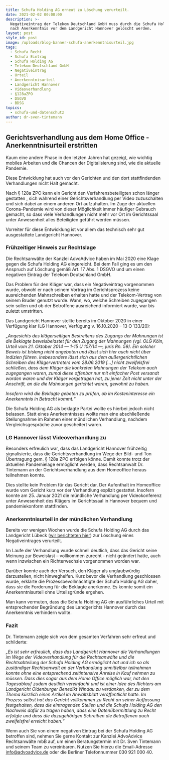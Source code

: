 ```yaml
---
title: Schufa Holding AG erneut zu Löschung verurteilt.
date: 2021-02-02 00:00:00
description: >-
  Negativeintrag der Telekom Deutschland GmbH muss durch die Schufa Holding AG
  nach Anerkenntnis vor dem Landgericht Hannover gelöscht werden.
layout: post
style_id: post
image: /uploads/blog-banner-schufa-anerkenntnisurteil.jpg
tags:
  - Schufa Recht
  - Schufa Eintrag
  - Schufa Holding AG
  - Telekom Deutschland GmbH
  - Negativeintrag
  - Urteil
  - Anerkenntnisurteil
  - Landgericht Hannover
  - Videoverhandlung
  - §128aZPO
  - DSGVO
  - BDSG
topics:
  - schufa-und-datenschutz
author: dr-sven-tintemann
---
```


## Gerichtsverhandlung aus dem Home Office - Anerkenntnisurteil erstritten&nbsp;

Kaum eine andere Phase in den letzten Jahren hat gezeigt, wie wichtig mobiles Arbeiten und die Chancen der Digitalisierung sind, wie die aktuelle Pandemie.

Diese Entwicklung hat auch vor den Gerichten und den dort stattfindenden Verhandlungen nicht Halt gemacht.

Nach &sect; 128a ZPO kann ein Gericht den Verfahrensbeteiligten schon länger gestatten , sich während einer Gerichtsverhandlung per Video zuzuschalten und sich dabei an einem anderen Ort aufzuhalten. Im Zuge der aktuellen Corona-Pandemie wird von dieser Möglichkeit immer häufiger Gebrauch gemacht, so dass viele Verhandlungen nicht mehr vor Ort im Gerichtssaal unter Anwesenheit alles Beteiligten geführt werden müssen.

Vorreiter für diese Entwicklung ist vor allem das technisch sehr gut ausgestattete Landgericht Hannover.&nbsp;

### **Frühzeitiger Hinweis zur Rechtslage**

Die Rechtsanwälte der Kanzlei AdvoAdvice haben im Mai 2020 eine Klage gegen die Schufa Holding AG eingereicht. Bei dem Fall ging es um den Anspruch auf Löschung gemä&szlig; Art. 17 Abs. 1 DSGVO und um einen negativen Eintrag der Telekom Deutschland GmbH.

Das Problem für den Kläger war, dass ein Negativeintrag vorgenommen wurde, obwohl er nach seinem Vortrag im Gerichtsprozess keine ausreichenden Mahnschreiben erhalten hatte und der Telekom-Vertrag von seinem Bruder genutzt wurde. Wann, wo, welche Schreiben zugegangen sein sollen und ob der Betroffene ausreichend informiert wurde, war bis zuletzt umstritten.

Das Landgericht Hannover stellte bereits im Oktober 2020 in einer Verfügung klar (LG Hannover, Verfügung v. 16.10.2020 – 13 O 133/20):

*„Angesichts des klägerseitigen Bestreitens des Zugangs der Mahnungen ist die Beklagte beweisbelastet für den Zugang der Mahnungen (vgl. OLG Köln, Urteil vom 21. Oktober 2014 — 1-15 U 107/14 —, juris Rn. 59). Ein solcher Beweis ist bislang nicht angeboten und lässt sich hier auch nicht über lndizien führen. lnsbesondere lässt sich aus dem au&szlig;ergerichtlichen Schreiben des Klägervertreters vom 28.06.2019 \[…\]* *nicht zweifelsfrei schlie&szlig;en, dass dem Kläger die konkreten Mahnungen der Telekom auch zugegangen waren, zumal diese offenbar nur mit einfacher Post versandt worden waren und der Kläger vorgetragen hat, zu jener Zeit nicht unter der Anschrift, an die die Mahnungen gerichtet waren, gewohnt zu haben.*

*lnsofern wird die Beklagte gebeten zu prüfen, ob im Kosteninteresse ein Anerkenntnis in Betracht kommt.“*

Die Schufa Holding AG als beklagte Partei wollte es hierbei jedoch nicht belassen. Statt eines Anerkenntnisses wollte man eine abschlie&szlig;ende Stellungnahme im Rahmen einer mündlichen Verhandlung, nachdem Vergleichsgespräche zuvor gescheitert waren.&nbsp;

### LG Hannover lässt Videoverhandlung zu

Besonders erfreulich war, dass das Landgericht Hannover frühzeitig signalisierte, dass die Gerichtsverhandlung im Wege der Bild- und Ton Übertragung gem. &sect; 128a ZPO erfolgen könne. Damit konnte trotz der aktuellen Pandemielage ermöglicht werden, dass Rechtsanwalt Dr. Tintemann an der Gerichtsverhandlung aus dem Homeoffice heraus teilnehmen konnte.

Dies stellte kein Problem für das Gericht dar. Der Aufenthalt im Homeoffice wurde vom Gericht kurz vor der Verhandlung explizit gestattet. Insofern konnte am 25. Januar 2021 die mündliche Verhandlung per Videokonferenz unter Anwesenheit des Klägers im Gerichtssaal in Hannover bequem und pandemiekonform stattfinden. &nbsp;

### **Anerkenntnisurteil in der mündlichen Verhandlung**

Bereits vor wenigen Wochen wurde die Schufa Holding AG durch das Landgericht Lübeck ([wir berichteten hier](https://advoadvice.de/blog/lg-l%C3%BCbeck-verurteilt-schufa-holding-ag-zur-l%C3%B6schung-eines-amex-eintrags/)) zur Löschung eines Negativeintrages verurteilt.

Im Laufe der Verhandlung wurde schnell deutlich, dass das Gericht seine Meinung zur Beweislast – vollkommen zurecht - nicht geändert hatte, auch wenn inzwischen ein Richterwechsle vorgenommen worden war.

Darüber konnte auch der Versuch, den Kläger als unglaubwürdig darzustellen, nicht hinweghelfen. Kurz bevor die Verhandlung geschlossen wurde, erklärte die Prozessbevollmächtigte der Schufa Holding AG daher, dass sie die Forderung für die Beklagte anerkenne. Es konnte somit ein&nbsp; Anerkenntnisurteil ohne Urteilsgründe ergehen.

Man kann vermuten, dass die Schufa Holding AG ein ausführliches Urteil mit entsprechender Begründung des Landgerichts Hannover durch das Anerkenntnis verhindern wollte.&nbsp;

### Fazit

Dr. Tintemann zeigte sich von dem gesamten Verfahren sehr erfreut und schilderte:

*„Es ist sehr erfreulich, dass das Landgericht Hannover die Verhandlungen im Wege der Videoverhandlung für die Rechtsanwälte und die Rechtsabteilung der Schufa Holding AG ermöglicht hat und ich so als zuständiger Rechtsanwalt an der Verhandlung unmittelbar teilnehmen konnte ohne eine entsprechend zeitintensive Anreise in Kauf nehmen zu müssen. Dass dies sogar aus dem Home Office möglich war, hat den Tagesablauf zudem deutlich vereinfacht und ist einer Idee des Richters am Landgericht Oldenburger Benedikt Windau zu verdanken, der zu dem Thema kürzlich einen Artikel im Anwaltsblatt veröffentlicht hatte. Im Prozess selbst hat das Gericht vollkommen zu Recht an seiner Auffassung festgehalten, dass die eintragenden Stellen und die Schufa Holding AG den Nachweis dafür zu tragen haben, dass eine Datenübermittlung zu Recht erfolgte und dass die dazugehörigen Schreiben die Betroffenen auch zweifelsfrei erreicht haben.“ &nbsp;*

Wenn auch Sie von einem negativen Eintrag bei der Schufa Holding AG betroffen sind, nehmen Sie gerne Kontakt zur Kanzlei AdvoAdvice Rechtsanwälte mbB auf, um einen Beratungstermin mit Dr. Sven Tintemann und seinem Team zu vereinbaren. Nutzen Sie hierzu die Email-Adresse info@advoadvice.de oder die Berliner Telefonnummer 030 921 000 40.&nbsp;

&nbsp;
